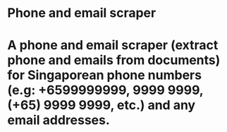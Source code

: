 <h1>Phone and email scraper<h1>
<p>A phone and email scraper (extract phone and emails from documents) for Singaporean phone numbers (e.g: +6599999999, 9999 9999, (+65) 9999 9999, etc.) and any email addresses.<p>
